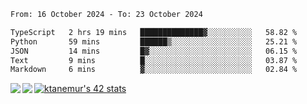 <!--START_SECTION:waka-->

```txt
From: 16 October 2024 - To: 23 October 2024

TypeScript   2 hrs 19 mins   ██████████████▓░░░░░░░░░░   58.82 %
Python       59 mins         ██████▒░░░░░░░░░░░░░░░░░░   25.21 %
JSON         14 mins         █▓░░░░░░░░░░░░░░░░░░░░░░░   06.15 %
Text         9 mins          █░░░░░░░░░░░░░░░░░░░░░░░░   03.87 %
Markdown     6 mins          ▓░░░░░░░░░░░░░░░░░░░░░░░░   02.84 %
```

<!--END_SECTION:waka-->
<a href="https://github.com/anuraghazra/github-readme-stats">
  <img align="left" src="https://github-readme-stats.vercel.app/api?username=Tanesan&count_private=true&show_icons=true" />
<img align="left" src="https://github-readme-stats.vercel.app/api/top-langs/?username=Tanesan" />
</a>

[![ktanemur's 42 stats](https://badge42.vercel.app/api/v2/cl1wslf6s002109l771rng2w8/stats?cursusId=21&coalitionId=62)](https://github.com/JaeSeoKim/badge42)
